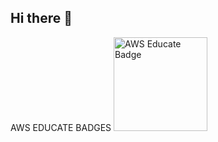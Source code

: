 ## Hi there 👋

AWS EDUCATE BADGES
<img src="https://images.credly.com/images/5bf37709-4b69-4cdc-9edc-af7b3370d427/image.png" alt="AWS Educate Badge" width="150"/>

